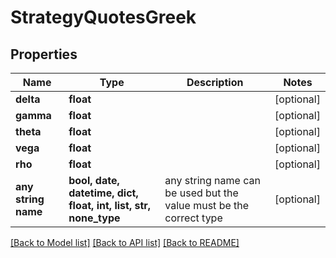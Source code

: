 # StrategyQuotesGreek


## Properties
Name | Type | Description | Notes
------------ | ------------- | ------------- | -------------
**delta** | **float** |  | [optional] 
**gamma** | **float** |  | [optional] 
**theta** | **float** |  | [optional] 
**vega** | **float** |  | [optional] 
**rho** | **float** |  | [optional] 
**any string name** | **bool, date, datetime, dict, float, int, list, str, none_type** | any string name can be used but the value must be the correct type | [optional]

[[Back to Model list]](../README.md#documentation-for-models) [[Back to API list]](../README.md#documentation-for-api-endpoints) [[Back to README]](../README.md)


